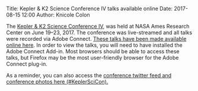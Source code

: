 Title: Kepler & K2 Science Conference IV talks available online
Date: 2017-08-15 12:00
Author: Knicole Colon

The [Kepler & K2 Science Conference
IV](https://keplerscience.arc.nasa.gov/scicon4/), was held at NASA Ames Research Center on June 19–23, 2017. The conference was
live-streamed and all talks were recorded via Adobe
Connect. [These talks have been made available online here](https://keplerscience.arc.nasa.gov/kepscicon_program.html). In order to view the
talks, you will need to have installed the Adobe Connect Add-in. Most
browsers should be able to access these talks, but Firefox may be the most
user-friendly browser for the Adobe Connect plug-in.

As a reminder, you can also access the [conference twitter feed and conference photos here (#KeplerSciCon).](https://twitter.com/search?q=%23KeplerSciCon)
